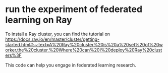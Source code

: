# run the experiment of federated learning on Ray

To install a Ray cluster, you can find the tutorial on https://docs.ray.io/en/master/cluster/getting-started.html#:~:text=A%20Ray%20cluster%20is%20a%20set%20of%20worker,the%20cluster.%20Where%20can%20I%20deploy%20Ray%20clusters%3F

This code can help you engage in federated learning research.
